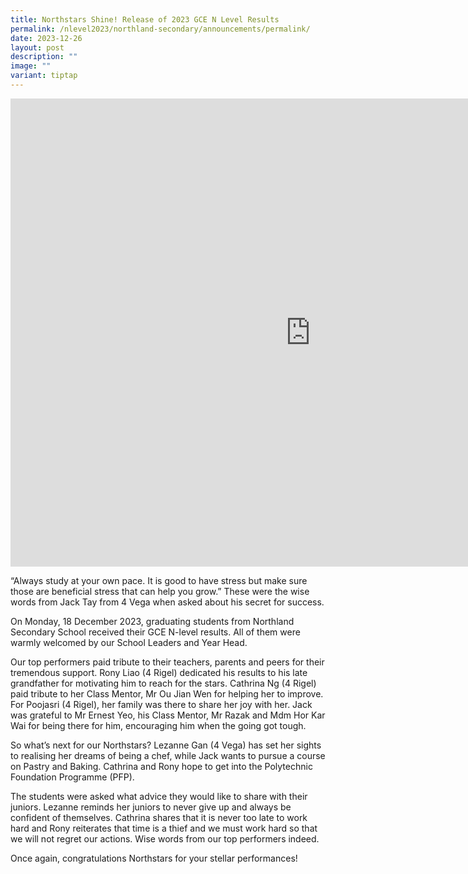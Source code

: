 ```yaml
---
title: Northstars Shine! Release of 2023 GCE N Level Results
permalink: /nlevel2023/northland-secondary/announcements/permalink/
date: 2023-12-26
layout: post
description: ""
image: ""
variant: tiptap
---
```

<div class="iframe-wrapper"><iframe height="749" width="960" allowfullscreen="true" frameborder="0" src="https://docs.google.com/presentation/d/e/2PACX-1vSUwb3WbBtrznX7N23g3uxd5TlAEsAJdjVOFP2YB6vuLaoYuw7kttID0aPJe6wYkPS8uyWwLKwL2Aar/embed?start=true&amp;loop=true&amp;delayms=3000"></iframe></div><p>“Always study at your own pace. It is good to have stress but make sure those are beneficial stress that can help you grow.” These were the wise words from Jack Tay from 4 Vega when asked about his secret for success.</p><p>On Monday, 18 December 2023, graduating students from Northland Secondary School received their GCE N-level results. All of them were warmly welcomed by our School Leaders and Year Head.</p><p>Our top performers paid tribute to their teachers, parents and peers for their tremendous support. Rony Liao (4 Rigel) dedicated his results to his late grandfather for motivating him to reach for the stars. Cathrina Ng (4 Rigel) paid tribute to her Class Mentor, Mr Ou Jian Wen for helping her to improve. For Poojasri (4 Rigel), her family was there to share her joy with her. Jack was grateful to Mr Ernest Yeo, his Class Mentor, Mr Razak and Mdm Hor Kar Wai for being there for him, encouraging him when the going got tough.</p><p>So what’s next for our Northstars? Lezanne Gan (4 Vega) has set her sights to realising her dreams of being a chef, while Jack wants to pursue a course on Pastry and Baking. Cathrina and Rony hope to get into the Polytechnic Foundation Programme (PFP).</p><p>The students were asked what advice they would like to share with their juniors. Lezanne reminds her juniors to never give up and always be confident of themselves. Cathrina shares that it is never too late to work hard and Rony reiterates that time is a thief and we must work hard so that we will not regret our actions. Wise words from our top performers indeed.</p><p>Once again, congratulations Northstars for your stellar performances!</p>